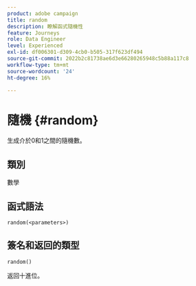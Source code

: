 ```yaml
---
product: adobe campaign
title: random
description: 瞭解函式隨機性
feature: Journeys
role: Data Engineer
level: Experienced
exl-id: df006301-d309-4cb0-b505-317f623df494
source-git-commit: 2022b2c81738ae6d3e66280265948c5b88a117c8
workflow-type: tm+mt
source-wordcount: '24'
ht-degree: 16%

---
```


# 隨機 {#random}

生成介於0和1之間的隨機數。

## 類別

數學

## 函式語法

`random(<parameters>)`

## 簽名和返回的類型

`random()`

返回十進位。
